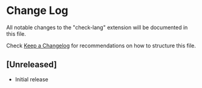 # Change Log

All notable changes to the "check-lang" extension will be documented in this file.

Check [Keep a Changelog](http://keepachangelog.com/) for recommendations on how to structure this file.

## [Unreleased]

- Initial release